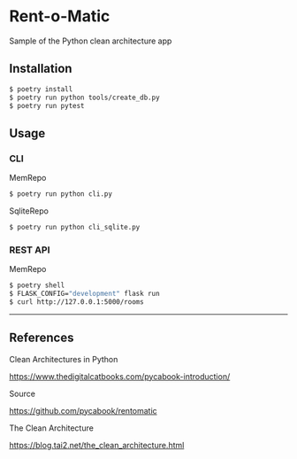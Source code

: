 # Rent-o-Matic

Sample of the Python clean architecture app

## Installation

```sh
$ poetry install
$ poetry run python tools/create_db.py
$ poetry run pytest
```

## Usage

### CLI

MemRepo

```sh
$ poetry run python cli.py
```

SqliteRepo

```sh
$ poetry run python cli_sqlite.py
```

### REST API

MemRepo

```sh
$ poetry shell
$ FLASK_CONFIG="development" flask run
$ curl http://127.0.0.1:5000/rooms
```

---

## References

Clean Architectures in Python

https://www.thedigitalcatbooks.com/pycabook-introduction/

Source

https://github.com/pycabook/rentomatic

The Clean Architecture

https://blog.tai2.net/the_clean_architecture.html
